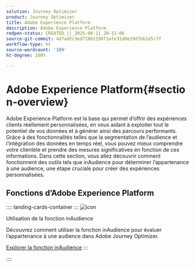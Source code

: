 ```yaml
---
solution: Journey Optimizer
product: Journey Optimizer
title: Adobe Experience Platform
description: Adobe Experience Platform
redpen-status: CREATED_||_2025-08-11_20-11-06
source-git-commit: 4d7ad2c3ed71801298f1afe31d0e29d7bb1d5c7f
workflow-type: ht
source-wordcount: '109'
ht-degree: 100%

---
```



# Adobe Experience Platform{#section-overview}

Adobe Experience Platform est la base qui permet d’offrir des expériences clients réellement personnalisées, en vous aidant à exploiter tout le potentiel de vos données et à générer ainsi des parcours performants. Grâce à des fonctionnalités telles que la segmentation de l’audience et l’intégration des données en temps réel, vous pouvez mieux comprendre votre clientèle et prendre des mesures significatives en fonction de ces informations. Dans cette section, vous allez découvrir comment fonctionnent des outils tels que inAudience pour déterminer l’appartenance à une audience, une étape cruciale pour créer des expériences personnalisées.

## Fonctions d’Adobe Experience Platform

:::: landing-cards-container
:::
![icon](https://cdn.experienceleague.adobe.com/icons/code-branch.svg?lang=fr)

Utilisation de la fonction inAudience

Découvrez comment utiliser la fonction inAudience pour évaluer l’appartenance à une audience dans Adobe Journey Optimizer.

[Explorer la fonction inAudience](../using/building-journeys/functions/functioninaudience.md)
:::

::::
